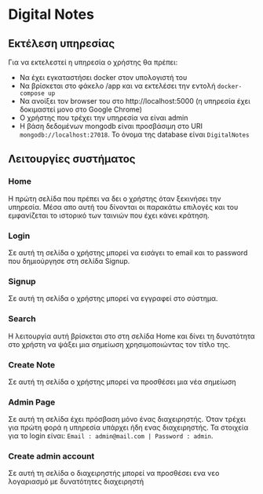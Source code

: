 # Digital Notes

## Εκτέλεση υπηρεσίας
Για να εκτελεστεί η υπηρεσία ο χρήστης θα πρέπει:
- Να έχει εγκαταστήσει docker στον υπολογιστή του
- Να βρίσκεται στο φάκελο /app και να εκτελέσει την εντολή ``docker-compose up``
- Να ανοίξει τον browser του στο http://localhost:5000 (η υπηρεσία έχει δοκιμαστεί μονο στο Google Chrome)
- Ο χρήστης που τρέχει την υπηρεσία να είναι admin
- Η βάση δεδομένων mongodb είναι προσβάσιμη στο URI ``mongodb://localhost:27018``. Το όνομα της database είναι ``DigitalNotes``

## Λειτουργίες συστήματος
### Home
Η πρώτη σελίδα που πρέπει να δει ο χρήστης όταν ξεκινήσει την υπηρεσία. Μέσα απο αυτή του δίνονται οι παρακάτω επιλογές και του εμφανίζεται το ιστορικό των ταινιών που έχει κάνει κράτηση.
### Login
Σε αυτή τη σελίδα ο χρήστης μπορεί να εισάγει το email και το password που δημιούργησε στη σελίδα Signup.
### Signup
Σε αυτή τη σελίδα ο χρήστης μπορεί να εγγραφεί στο σύστημα.
### Search
Η λειτουργία αυτή βρίσκεται στο στη σελίδα Home και δίνει τη δυνατότητα στο χρήστη να ψάξει μια σημείωση χρησιμοποιώντας τον τίτλο της.
### Create Note
Σε αυτή τη σελίδα ο χρήστης μπορεί να προσθέσει μια νέα σημείωση
### Admin Page
Σε αυτή τη σελίδα έχει πρόσβαση μόνο ένας διαχειρηστής. Όταν τρέχει για πρώτη φορά η υπηρεσία υπάρχει ήδη ενας διαχειρηστής. Τα στοιχεία για το login είναι: ``Email : admin@mail.com | Password : admin``.
### Create admin account
Σε αυτή τη σελίδα ο διαχειρηστής μπορεί να προσθέσει ενα νεο λογαριασμό με δυνατότητες διαχειρηστή
